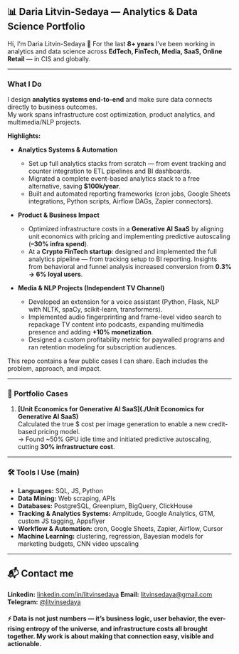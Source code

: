 ## 📊 Daria Litvin-Sedaya — Analytics & Data Science Portfolio

Hi, I’m Daria Litvin-Sedaya 🤝
For the last **8+ years** I’ve been working in analytics and data science across **EdTech, FinTech, Media, SaaS, Online Retail** — in CIS and globally.

---
### What I Do  

I design **analytics systems end-to-end** and make sure data connects directly to business outcomes.  
My work spans infrastructure cost optimization, product analytics, and multimedia/NLP projects.  

**Highlights:**  

- **Analytics Systems & Automation**  
  - Set up full analytics stacks from scratch — from event tracking and counter integration to ETL pipelines and BI dashboards.  
  - Migrated a complete event-based analytics stack to a free alternative, saving **$100k/year**.  
  - Built and automated reporting frameworks (cron jobs, Google Sheets integrations, Python scripts, Airflow DAGs, Zapier connectors).  

- **Product & Business Impact**  
  - Optimized infrastructure costs in a **Generative AI SaaS** by aligning unit economics with pricing and implementing predictive autoscaling (**–30% infra spend**).  
  - At a **Crypto FinTech startup**: designed and implemented the full analytics pipeline — from tracking setup to BI reporting. Insights from behavioral and funnel analysis increased conversion from **0.3% → 6% loyal users**.  

- **Media & NLP Projects (Independent TV Channel)**  
  - Developed an extension for a voice assistant (Python, Flask, NLP with NLTK, spaCy, scikit-learn, transformers).  
  - Implemented audio fingerprinting and frame-level video search to repackage TV content into podcasts, expanding multimedia presence and adding **+10% monetization**.  
  - Designed a custom profitability metric for paywalled programs and ran retention modeling for subscription audiences.

This repo contains a few public cases I can share. Each includes the problem, approach, and impact.

---
### 📂 Portfolio Cases  

1. **[Unit Economics for Generative AI SaaS](./Unit Economics for Generative AI SaaS)**  
   Calculated the true $ cost per image generation to enable a new credit-based pricing model.  
   → Found ~50% GPU idle time and initiated predictive autoscaling, cutting **30% infrastructure cost**.

---
### 🛠️ Tools I Use (main)


- **Languages:** SQL, JS, Python  
- **Data Mining:** Web scraping, APIs  
- **Databases:** PostgreSQL, Greenplum, BigQuery, ClickHouse  
- **Tracking & Analytics Systems:** Amplitude, Google Analytics, GTM, custom JS tagging, Appsflyer  
- **Workflow & Automation:** cron, Google Sheets, Zapier, Airflow, Cursor  
- **Machine Learning:** clustering, regression, Bayesian models for marketing budgets, CNN video upscaling  

---
## 📬 Contact me

**Linkedin:** [linkedin.com/in/litvinsedaya](https://linkedin.com/in/litvinsedaya)
**Email:** [litvinsedaya@gmail.com](mailto:litvinsedaya@gmail.com)
**Telegram:** [@litvinsedaya](https://t.me/litvinsedaya)


#### ⚡ Data is not just numbers — it’s business logic, user behavior, the ever-rising entropy of the universe, and infrastructure costs all brought together. My work is about making that connection easy, visible and actionable.